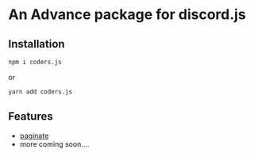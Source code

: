 # An Advance package for discord.js

## Installation

```bash
npm i coders.js
```
or 
```bash
yarn add coders.js
```
## Features

- [paginate](https://github.com/brblacky/coders-discord/blob/master/example/Features/paginate.md#paginate)
- more coming soon....
